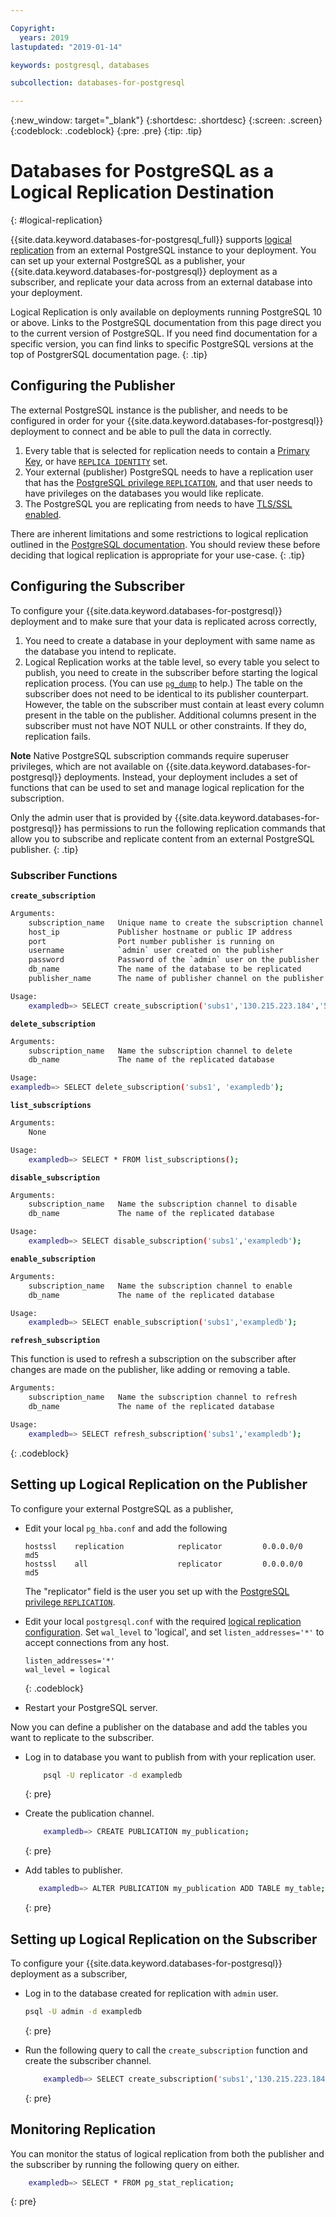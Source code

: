 ```yaml
---

Copyright:
  years: 2019
lastupdated: "2019-01-14"

keywords: postgresql, databases

subcollection: databases-for-postgresql

---
```


{:new_window: target="_blank"}
{:shortdesc: .shortdesc}
{:screen: .screen}
{:codeblock: .codeblock}
{:pre: .pre}
{:tip: .tip}


# Databases for PostgreSQL as a Logical Replication Destination
{: #logical-replication}

{{site.data.keyword.databases-for-postgresql_full}} supports [logical replication](https://www.postgresql.org/docs/current/logical-replication.html) from an external PostgreSQL instance to your deployment. You can set up your external PostgreSQL as a publisher, your {{site.data.keyword.databases-for-postgresql}} deployment as a subscriber, and replicate your data across from an external database into your deployment.

Logical Replication is only available on deployments running PostgreSQL 10 or above. Links to the PostgreSQL documentation from this page direct you to the current version of PostgreSQL. If you need find documentation for a specific version, you can find links to specific PostgreSQL versions at the top of PostgrerSQL documentation page.
{: .tip}

## Configuring the Publisher

The external PostgreSQL instance is the publisher, and needs to be configured in order for your {{site.data.keyword.databases-for-postgresql}} deployment to connect and be able to pull the data in correctly.

1. Every table that is selected for replication needs to contain a [Primary Key](https://www.postgresql.org/docs/current/ddl-constraints.html#DDL-CONSTRAINTS-PRIMARY-KEYS), or have [`REPLICA IDENTITY`](https://www.postgresql.org/docs/current/sql-altertable.html#replica-identity) set.
2. Your external (publisher) PostgreSQL needs to have a replication user that has the [PostgreSQL privilege `REPLICATION`](https://www.postgresql.org/docs/current/sql-createrole.html#replication), and that user needs to have privileges on the databases you would like replicate.
3. The PostgreSQL you are replicating from needs to have [TLS/SSL enabled](https://www.postgresql.org/docs/current/ssl-tcp.html).

There are inherent limitations and some restrictions to logical replication outlined in the [PostgreSQL documentation](https://www.postgresql.org/docs/current/logical-replication-restrictions.html). You should review these before deciding that logical replication is appropriate for your use-case.
{: .tip}

## Configuring the Subscriber

To configure your {{site.data.keyword.databases-for-postgresql}} deployment and to make sure that your data is replicated across correctly,

1. You need to create a database in your deployment with same name as the database you intend to replicate.
2. Logical Replication works at the table level, so every table you select to publish, you need to create in the subscriber before starting the logical replication process. (You can use [`pg_dump`](https://www.postgresql.org/docs/current/app-pgdump.html) to help.) The table on the subscriber does not need to be identical to its publisher counterpart. However, the table on the subscriber must contain at least every  column present in the table on the publisher. Additional columns present in the subscriber must not have NOT NULL or other constraints. If they do, replication fails.

**Note** Native PostgreSQL subscription commands require superuser privileges, which are not available on {{site.data.keyword.databases-for-postgresql}} deployments. Instead, your deployment includes a set of functions that can be used to set and manage logical replication for the subscription. 

Only the admin user that is provided by {{site.data.keyword.databases-for-postgresql}} has permissions to run the following replication commands that allow you to subscribe and replicate content from an external PostgreSQL publisher.
{: .tip}

### Subscriber Functions

**`create_subscription`**
```bash
Arguments:
    subscription_name   Unique name to create the subscription channel with
    host_ip             Publisher hostname or public IP address
    port                Port number publisher is running on
    username            `admin` user created on the publisher
    password            Password of the `admin` user on the publisher
    db_name             The name of the database to be replicated
    publisher_name      The name of publisher channel on the publisher

Usage:
    exampledb=> SELECT create_subscription('subs1','130.215.223.184','5432','password','admin','exampledb','my_publication');
```

**`delete_subscription`**
```bash
Arguments:
    subscription_name   Name the subscription channel to delete
    db_name             The name of the replicated database

Usage:
exampledb=> SELECT delete_subscription('subs1', 'exampledb');
```

**`list_subscriptions`**
```bash
Arguments:
    None

Usage:
    exampledb=> SELECT * FROM list_subscriptions();
```

**`disable_subscription`**
```bash
Arguments:
    subscription_name   Name the subscription channel to disable
    db_name             The name of the replicated database

Usage:
    exampledb=> SELECT disable_subscription('subs1','exampledb');
```

**`enable_subscription`**
```bash
Arguments:
    subscription_name   Name the subscription channel to enable
    db_name             The name of the replicated database

Usage:
    exampledb=> SELECT enable_subscription('subs1','exampledb');
```

**`refresh_subscription`**  

This function is used to refresh a subscription on the subscriber after changes are made on the publisher, like adding or removing a table.
```bash
Arguments:
    subscription_name   Name the subscription channel to refresh
    db_name             The name of the replicated database

Usage:
    exampledb=> SELECT refresh_subscription('subs1','exampledb');
```
{: .codeblock}

## Setting up Logical Replication on the Publisher

To configure your external PostgreSQL as a publisher,

- Edit your local `pg_hba.conf` and add the following 
    ```text
    hostssl    replication            replicator         0.0.0.0/0      md5
    hostssl    all                    replicator         0.0.0.0/0      md5
    ```
    The "replicator" field is the user you set up with the [PostgreSQL privilege `REPLICATION`](https://www.postgresql.org/docs/current/sql-createrole.html#replication).

- Edit your local `postgresql.conf` with the required [logical replication configuration](https://www.postgresql.org/docs/current/logical-replication-config.html). Set `wal_level` to 'logical', and set `listen_addresses='*'` to accept connections from any host.  
    ```text
    listen_addresses='*'
    wal_level = logical                   
    ```
    {: .codeblock}

- Restart your PostgreSQL server.

Now you can define a publisher on the database and add the tables you want to replicate to the subscriber.

- Log in to database you want to publish from with your replication user.
    ```bash
        psql -U replicator -d exampledb
    ```
    {: pre}

- Create the publication channel.
    ```bash
        exampledb=> CREATE PUBLICATION my_publication;
    ``` 
    {: pre}

- Add tables to publisher.
    ```bash
       exampledb=> ALTER PUBLICATION my_publication ADD TABLE my_table;
    ```
    {: pre}

## Setting up Logical Replication on the Subscriber

To configure your {{site.data.keyword.databases-for-postgresql}} deployment as a subscriber,
- Log in to the database created for replication with `admin` user.
    ```bash
    psql -U admin -d exampledb
    ```
    {: pre}
    
- Run the following query to call the `create_subscription` function and create the subscriber channel. 
    ```bash
        exampledb=> SELECT create_subscription('subs1','130.215.223.184','5432','admin','password','exampledb','my_publication');
    ```
    {: pre}

## Monitoring Replication

You can monitor the status of logical replication from both the publisher and the subscriber by running the following query on either.
```bash
    exampledb=> SELECT * FROM pg_stat_replication;
```
{: pre}
